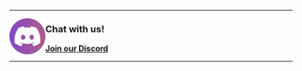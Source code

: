 <hr>
<img align='left' src="https://raw.githubusercontent.com/unvented/discord-note/dev/discord_logo.png" /> <h3>Chat with us!</h3>
<a href='https://azury.dev/discord' align='left'><b>Join our Discord</b></a>
<hr>
